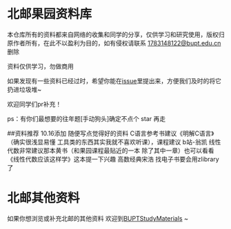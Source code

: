 # 北邮果园资料库

本仓库所有的资料都来自网络的收集和同学的分享，仅供学习和研究使用，版权归原作者所有，在此不以盈利为目的，如有侵权请联系 [1783148122@bupt.edu.cn](1783148122@bupt.edu.cn)删除

资料仅供学习，勿做商用

如果发现有一些资料已经过时，希望你能在[issue](https://github.com/Halfapear/BuptInternationalSchool/issues)里提出来，方便我们及时的将它扔进垃圾堆~

欢迎同学们pr补充！

ps：有你们最想要的往年题[手动狗头]确定不点个 star 再走

##资料推荐
10.16添加 随便写点觉得好的资料
C语言参考书建议《明解C语言》（确实很浅显易懂 工具类的东西其实我就不喜欢听课），课程建议 b站-翁凯
线性代数非常建议那本黄书（和果园课程最贴近的一本 除了其中一章）也可以看看《线性代数应该这样学》这本提一下兴趣
高数经典宋浩
找电子书要会用zlibrary了


# 北邮其他资料

如果你想浏览或补充北邮的其他资料 欢迎到[BUPTStudyMaterials](https://github.com/Halfapear/BUPTStudyMaterials) ~


